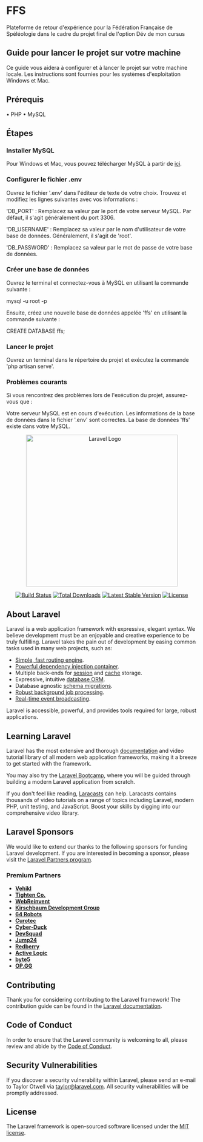 # FFS
Plateforme de retour d'expérience pour la Fédération Française de Spéléologie dans le cadre du projet final de l'option Dév de mon cursus

## Guide pour lancer le projet sur votre machine
Ce guide vous aidera à configurer et à lancer le projet sur votre machine locale. Les instructions sont fournies pour les systèmes d'exploitation Windows et Mac.

## Prérequis
• PHP
• MySQL

## Étapes

### Installer MySQL
Pour Windows et Mac, vous pouvez télécharger MySQL à partir de [ici](https://dev.mysql.com/downloads/installer/).

### Configurer le fichier .env

Ouvrez le fichier '.env' dans l'éditeur de texte de votre choix. Trouvez et modifiez les lignes suivantes avec vos informations :

'DB_PORT' : Remplacez sa valeur par le port de votre serveur MySQL. Par défaut, il s'agit généralement du port 3306.

'DB_USERNAME' : Remplacez sa valeur par le nom d'utilisateur de votre base de données. Généralement, il s'agit de 'root'.

'DB_PASSWORD' : Remplacez sa valeur par le mot de passe de votre base de données.

### Créer une base de données

Ouvrez le terminal et connectez-vous à MySQL en utilisant la commande suivante :

mysql -u root -p

Ensuite, créez une nouvelle base de données appelée 'ffs' en utilisant la commande suivante :

CREATE DATABASE ffs;

### Lancer le projet

Ouvrez un terminal dans le répertoire du projet et exécutez la commande 'php artisan serve'.

### Problèmes courants
Si vous rencontrez des problèmes lors de l'exécution du projet, assurez-vous que :

Votre serveur MySQL est en cours d'exécution. Les informations de la base de données dans le fichier '.env' sont correctes. La base de données 'ffs' existe dans votre MySQL.



<p align="center"><a href="https://laravel.com" target="_blank"><img src="https://raw.githubusercontent.com/laravel/art/master/logo-lockup/5%20SVG/2%20CMYK/1%20Full%20Color/laravel-logolockup-cmyk-red.svg" width="400" alt="Laravel Logo"></a></p>

<p align="center">
<a href="https://github.com/laravel/framework/actions"><img src="https://github.com/laravel/framework/workflows/tests/badge.svg" alt="Build Status"></a>
<a href="https://packagist.org/packages/laravel/framework"><img src="https://img.shields.io/packagist/dt/laravel/framework" alt="Total Downloads"></a>
<a href="https://packagist.org/packages/laravel/framework"><img src="https://img.shields.io/packagist/v/laravel/framework" alt="Latest Stable Version"></a>
<a href="https://packagist.org/packages/laravel/framework"><img src="https://img.shields.io/packagist/l/laravel/framework" alt="License"></a>
</p>

## About Laravel

Laravel is a web application framework with expressive, elegant syntax. We believe development must be an enjoyable and creative experience to be truly fulfilling. Laravel takes the pain out of development by easing common tasks used in many web projects, such as:

- [Simple, fast routing engine](https://laravel.com/docs/routing).
- [Powerful dependency injection container](https://laravel.com/docs/container).
- Multiple back-ends for [session](https://laravel.com/docs/session) and [cache](https://laravel.com/docs/cache) storage.
- Expressive, intuitive [database ORM](https://laravel.com/docs/eloquent).
- Database agnostic [schema migrations](https://laravel.com/docs/migrations).
- [Robust background job processing](https://laravel.com/docs/queues).
- [Real-time event broadcasting](https://laravel.com/docs/broadcasting).

Laravel is accessible, powerful, and provides tools required for large, robust applications.

## Learning Laravel

Laravel has the most extensive and thorough [documentation](https://laravel.com/docs) and video tutorial library of all modern web application frameworks, making it a breeze to get started with the framework.

You may also try the [Laravel Bootcamp](https://bootcamp.laravel.com), where you will be guided through building a modern Laravel application from scratch.

If you don't feel like reading, [Laracasts](https://laracasts.com) can help. Laracasts contains thousands of video tutorials on a range of topics including Laravel, modern PHP, unit testing, and JavaScript. Boost your skills by digging into our comprehensive video library.

## Laravel Sponsors

We would like to extend our thanks to the following sponsors for funding Laravel development. If you are interested in becoming a sponsor, please visit the [Laravel Partners program](https://partners.laravel.com).

### Premium Partners

- **[Vehikl](https://vehikl.com/)**
- **[Tighten Co.](https://tighten.co)**
- **[WebReinvent](https://webreinvent.com/)**
- **[Kirschbaum Development Group](https://kirschbaumdevelopment.com)**
- **[64 Robots](https://64robots.com)**
- **[Curotec](https://www.curotec.com/services/technologies/laravel/)**
- **[Cyber-Duck](https://cyber-duck.co.uk)**
- **[DevSquad](https://devsquad.com/hire-laravel-developers)**
- **[Jump24](https://jump24.co.uk)**
- **[Redberry](https://redberry.international/laravel/)**
- **[Active Logic](https://activelogic.com)**
- **[byte5](https://byte5.de)**
- **[OP.GG](https://op.gg)**

## Contributing

Thank you for considering contributing to the Laravel framework! The contribution guide can be found in the [Laravel documentation](https://laravel.com/docs/contributions).

## Code of Conduct

In order to ensure that the Laravel community is welcoming to all, please review and abide by the [Code of Conduct](https://laravel.com/docs/contributions#code-of-conduct).

## Security Vulnerabilities

If you discover a security vulnerability within Laravel, please send an e-mail to Taylor Otwell via [taylor@laravel.com](mailto:taylor@laravel.com). All security vulnerabilities will be promptly addressed.

## License

The Laravel framework is open-sourced software licensed under the [MIT license](https://opensource.org/licenses/MIT).
